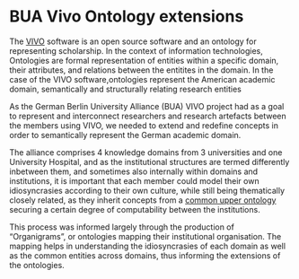 # BUA Vivo Ontology extensions

The [VIVO](https://github.com/vivo-project/VIVO) software is an open source software and an ontology for representing scholarship. In the context of information technologies, Ontologies are formal representation of entities within a specific domain, their attributes, and relations between the entitites in the domain. In the case of the VIVO software,ontologies represent the American academic domain, semantically and structurally relating research entities

As the German Berlin University Alliance (BUA) VIVO project had as a goal to represent and interconnect researchers and research artefacts between the members using VIVO, we needed to extend and redefine concepts in order to semantically represent the German academic domain.

The alliance comprises 4 knowledge domains from 3 universities and one University Hospital, and as the institutional structures are termed differently inbetween them, and sometimes also internally within domains and institutions, it is important that each member could model their own idiosyncrasies according to their own culture, while still being thematically closely related, as they inherit concepts from a [common upper ontology](https://bua-vivo.github.io/bua-upper-ontology/) securing a certain degree of computability between the institutions.

This process was informed largely through the production of “Organigrams”, or  ontologies mapping their institutional organisation. The mapping helps in understanding the idiosyncrasies of each domain as well as the common entities across domains, thus informing the extensions of the ontologies.




